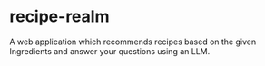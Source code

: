 # recipe-realm
A web application which recommends recipes based on the given Ingredients and answer your questions using an LLM.
